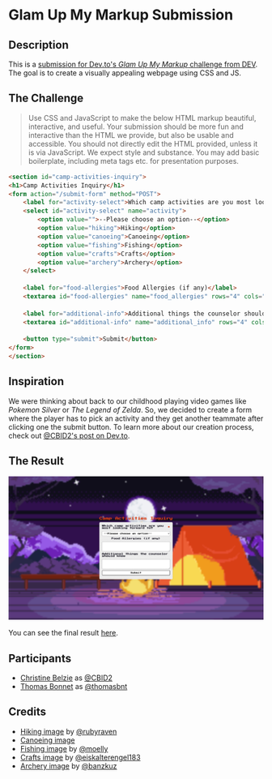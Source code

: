 # Glam Up My Markup Submission

## Description

This is a [submission for Dev.to's *Glam Up My Markup* challenge from DEV](https://dev.to/challenges/frontend).
The goal is to create a visually appealing webpage using CSS and JS.

## The Challenge

> Use CSS and JavaScript to make the below HTML markup beautiful, interactive, and useful. Your submission should be more fun and interactive than the HTML we provide, but also be usable and accessible. You should not directly edit the HTML provided, unless it is via JavaScript. We expect style and substance. You may add basic boilerplate, including meta tags etc. for presentation purposes.

```html
<section id="camp-activities-inquiry">
<h1>Camp Activities Inquiry</h1>
<form action="/submit-form" method="POST">
    <label for="activity-select">Which camp activities are you most looking forward to?</label>
    <select id="activity-select" name="activity">
        <option value="">--Please choose an option--</option>
        <option value="hiking">Hiking</option>
        <option value="canoeing">Canoeing</option>
        <option value="fishing">Fishing</option>
        <option value="crafts">Crafts</option>
        <option value="archery">Archery</option>
    </select>

    <label for="food-allergies">Food Allergies (if any)</label>
    <textarea id="food-allergies" name="food_allergies" rows="4" cols="50"></textarea>

    <label for="additional-info">Additional things the counselor should know</label>
    <textarea id="additional-info" name="additional_info" rows="4" cols="50"></textarea>

    <button type="submit">Submit</button>
</form>
</section>
```

## Inspiration

We were thinking about back to our childhood playing video games like _Pokemon Silver_ or _The Legend of Zelda_. So, we decided to create a form where the player has to pick an activity and they get another teammate after clicking one the submit button.
To learn more about our creation process, check out [@CBID2's post on Dev.to](https://dev.to/cbid2/lets-go-camping-4g02).

## The Result

![Preview of the final result](/docs/preview.png)

You can see the final result [here](https://glam-up-my-markup-submission.vercel.app/).

## Participants

- [Christine Belzie](https://dev.to/CBID2) as [@CBID2](https://github.com/CBID2)
- [Thomas Bonnet](https://dev.to/thomasbnt) as [@thomasbnt](https://github.com/thomasbnt)

## Credits

- [Hiking image](https://pixilart.com/art/hiking-3f6fcbd0ee49c22) by [@rubyraven](https://pixilart.com/rubyraven)
- [Canoeing image](https://www.pinterest.fr/pin/515169644858759631/)
- [Fishing image](https://www.pixilart.com/art/a-fisherman-just-fishing-in-the-night-sr2a1fd3c1f0aaws3) by [@moelly](https://www.pixilart.com/moelly)
- [Crafts image](https://www.artstation.com/artwork/Rnd9Qm) by [@eiskalterengel183](https://www.artstation.com/eiskalterengel183)
- [Archery image](https://www.pixilart.com/art/target-98185e319ba5?) by [@banzkuz](https://www.pixilart.com/banzkuz)
